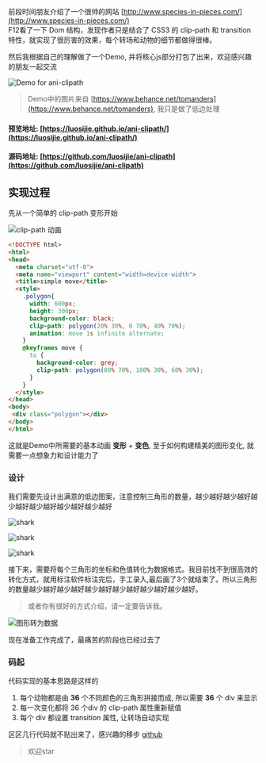 前段时间朋友介绍了一个很帅的网站 [http://www.species-in-pieces.com/](http://www.species-in-pieces.com/) <br>
F12看了一下 Dom 结构，发现作者只是结合了 CSS3 的 clip-path 和 transition 特性，就实现了很厉害的效果，每个转场和动物的细节都做得很棒。 <br>

然后我根据自己的理解做了一个Demo, 并将核心js部分打包了出来，欢迎感兴趣的朋友一起交流

![Demo for ani-clipath](https://github.com/luosijie/Front-end-Blog/blob/master/img/ani-clipath-demo.gif?raw=true)

> Demo中的图片来自 [https://www.behance.net/tomanders](https://www.behance.net/tomanders), 我只是做了低边处理

#### 预览地址: [https://luosijie.github.io/ani-clipath/](https://luosijie.github.io/ani-clipath/)
#### 源码地址: [https://github.com/luosijie/ani-clipath](https://github.com/luosijie/ani-clipath)

## 实现过程

先从一个简单的 clip-path 变形开始

![clip-path 动画](https://github.com/luosijie/Front-end-Blog/blob/master/img/ani-clipath-simple.gif?raw=true)

```html
<!DOCTYPE html>
<html>
<head>
  <meta charset="utf-8">
  <meta name="viewport" content="width=device-width">
  <title>simple move</title>
  <style>
    .polygon{
      width: 600px;
      height: 300px;
      background-color: black;
      clip-path: polygon(20% 30%, 0 70%, 40% 70%);
      animation: move 1s infinite alternate;
    }
    @keyframes move {
      to {
        background-color: grey;
        clip-path: polygon(80% 70%, 100% 30%, 60% 30%);
      }
    }
  </style>
</head>
<body>
 <div class="polygon"></div>
</body>
</html>
```

这就是Demo中所需要的基本动画 **变形** + **变色**, 至于如何构建精美的图形变化, 就需要一点想象力和设计能力了

### 设计
我们需要先设计出满意的低边图案，注意控制三角形的数量，越少越好越少越好越少越好越少越好越少越好越少越好

![shark](https://github.com/luosijie/Front-end-Blog/blob/master/img/ani-clipath-shark.png?raw=true)

![shark](https://github.com/luosijie/Front-end-Blog/blob/master/img/ani-clipath-bird.png?raw=true)

![shark](https://github.com/luosijie/Front-end-Blog/blob/master/img/ani-clipath-fee.png?raw=true)

接下来，需要将每个三角形的坐标和色值转化为数据格式。我目前找不到很高效的转化方式，就用标注软件标注完后，手工录入,最后画了3个就结束了。所以三角形的数量越少越好越少越好越少越好越少越好越少越好越少越好。

> 或者你有很好的方式介绍，请一定要告诉我。

![图形转为数据](https://github.com/luosijie/Front-end-Blog/blob/master/img/ani-clipath-dada.png?raw=true)

现在准备工作完成了，最痛苦的阶段也已经过去了

### 码起

代码实现的基本思路是这样的

1. 每个动物都是由 **36** 个不同颜色的三角形拼接而成, 所以需要 **36** 个 div 来显示
2. 每一次变化都将 36 个div 的 clip-path 属性重新赋值
3. 每个 div 都设置 transition 属性, 让转场自动实现

区区几行代码就不贴出来了，感兴趣的移步 [github](https://github.com/luosijie/ani-clipath)

> 欢迎star
